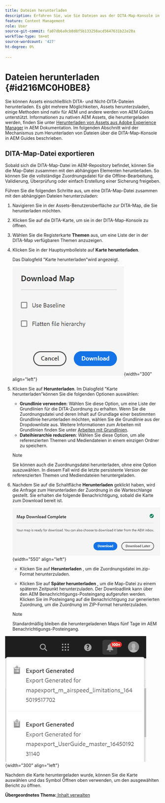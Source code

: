 ```yaml
---
title: Dateien herunterladen
description: Erfahren Sie, wie Sie Dateien aus der DITA-Map-Konsole in AEM Guides herunterladen und eine DITA-Map-Datei in AEM Repository exportieren.
feature: Content Management
role: User
source-git-commit: fa07db6a9cb8d8f5b133258acd5647631b22e28a
workflow-type: tm+mt
source-wordcount: '427'
ht-degree: 0%

---
```


# Dateien herunterladen {#id216MC0H0BE8}

Sie können Assets einschließlich DITA- und Nicht-DITA-Dateien herunterladen. Es gibt mehrere Möglichkeiten, Assets herunterzuladen, einige Methoden sind nativ für AEM und andere werden von AEM Guides unterstützt. Informationen zu nativen AEM Assets, die heruntergeladen werden, finden Sie unter [Herunterladen von Assets aus Adobe Experience Manager](https://experienceleague.adobe.com/docs/experience-manager-cloud-service/assets/manage/download-assets-from-aem.html) in AEM Dokumentation. Im folgenden Abschnitt wird der Mechanismus zum Herunterladen von Dateien über die DITA-Map-Konsole in AEM Guides beschrieben.

## DITA-Map-Datei exportieren

Sobald sich die DITA-Map-Datei im AEM-Repository befindet, können Sie die Map-Datei zusammen mit den abhängigen Elementen herunterladen. So können Sie die vollständige Zuordnungsdatei für die Offline-Bearbeitung, Validierung, Überprüfung oder einfach Erstellung einer Sicherung freigeben.

Führen Sie die folgenden Schritte aus, um eine DITA-Map-Datei zusammen mit den abhängigen Dateien herunterzuladen:

1. Navigieren Sie in der Assets-Benutzeroberfläche zur DITA-Map, die Sie herunterladen möchten.

1. Klicken Sie auf die DITA-Karte, um sie in der DITA-Map-Konsole zu öffnen.

1. Wählen Sie die Registerkarte **Themen** aus, um eine Liste der in der DITA-Map verfügbaren Themen anzuzeigen.

1. Klicken Sie in der Hauptsymbolleiste auf **Karte herunterladen**.

   Das Dialogfeld &quot;Karte herunterladen&quot;wird angezeigt.

   ![](images/download-map.png){width="300" align="left"}

1. Klicken Sie auf **Herunterladen**. Im Dialogfeld &quot;Karte herunterladen&quot;können Sie die folgenden Optionen auswählen:

   - **Grundlinie verwenden**: Wählen Sie diese Option, um eine Liste der Grundlinien für die DITA-Zuordnung zu erhalten. Wenn Sie die Zuordnungsdatei und deren Inhalt auf Grundlage einer bestimmten Grundlinie herunterladen möchten, wählen Sie die Grundlinie aus der Dropdownliste aus. Weitere Informationen zum Arbeiten mit Grundlinien finden Sie unter [Arbeiten mit Grundlinien](generate-output-use-baseline-for-publishing.md#).
   - **Dateihierarchie reduzieren**: Wählen Sie diese Option, um alle referenzierten Themen und Mediendateien in einem einzigen Ordner zu speichern.
   >[!NOTE]
   >
   > Sie können auch die Zuordnungsdatei herunterladen, ohne eine Option auszuwählen. In diesem Fall wird die letzte persistente Version der referenzierten Themen und Mediendateien heruntergeladen.

1. Nachdem Sie auf die Schaltfläche **Herunterladen** geklickt haben, wird die Anfrage zum Herunterladen der Zuordnung in die Warteschlange gestellt. Sie erhalten die folgende Benachrichtigung, sobald die Karte zum Download bereit ist.

   ![](images/download-map-prompt.png){width="550" align="left"}

   - Klicken Sie auf **Herunterladen** , um die Zuordnungsdatei im.zip-Format herunterzuladen.

   - Klicken Sie auf **Später herunterladen** , um die Map-Datei zu einem späteren Zeitpunkt herunterzuladen. Der Downloadlink kann über den AEM Benachrichtigungs-Posteingang aufgerufen werden. Klicken Sie im Posteingang auf die Benachrichtigung zur generierten Zuordnung, um die Zuordnung im ZIP-Format herunterzuladen.

   >[!NOTE]
   >
   > Standardmäßig bleiben die heruntergeladenen Maps fünf Tage im AEM Benachrichtigungs-Posteingang.

![](images/download-map-inbox.png){width="300" align="left"}

Nachdem die Karte heruntergeladen wurde, können Sie die Karte auswählen und das Symbol Öffnen oben verwenden, um den ausgewählten Bericht zu öffnen.

**Übergeordnetes Thema:**[ Inhalt verwalten](authoring.md)
